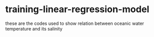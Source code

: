 # training-linear-regression-model
these are the codes used to show relation between oceanic water temperature and its salinity
